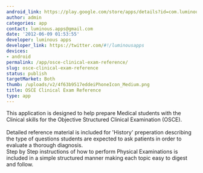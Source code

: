 ```yaml
---
android_link: https://play.google.com/store/apps/details?id=com.luminousapps.clinicalexamination
author: admin
categories: app
contact: luminous.apps@gmail.com
date: '2012-06-09 01:53:55'
developer: luminous apps
developer_link: https://twitter.com/#!/luminousapps
devices: 
- android
permalink: /app/osce-clinical-exam-reference/
slug: osce-clinical-exam-reference
status: publish
targetMarket: Both
thumb: /uploads/v2/4f63b9517eddeiPhoneIcon_Medium.png
title: OSCE Clinical Exam Reference
type: app
---
```


This application is designed to help prepare Medical students with the Clinical skills for the Objective Structured Clinical Examination (OSCE).<br />
<br />
Detailed reference material is included for 'History' preperation describing the type of questions students are expected to ask patients in order to evaluate a thorough diagnosis.<br />
Step by Step instructions of how to perform Physical Examinations is included in a simple structured manner making each topic easy to digest and follow.
